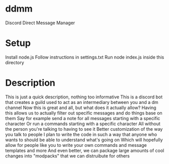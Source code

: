 # ddmm
Discord Direct Message Manager

# Setup
Install node.js
Follow instructions in settings.txt
Run node index.js inside this directory

# Description
This is just a quick description, nothing too informative
This is a discord bot that creates a guild used to act as an intermediary between you and a dm channel
Now this is great and all, but what does it actually allow?
Having this allows us to actually filter out specific messages and do things base on them
Say for example send a note for all messages starting with a specific character
Or run a commands starting with a specific character
All without the person you're talking to having to see it
Better customization of the way you talk to people
I plan to write the code in such a way that anyone who wants to should be able to understand what's going on
Which will hopefully allow for people like you to write your own commands and message templates and more
And even better, we can package large amounts of cool changes into "modpacks" that we can distruibute for others